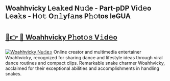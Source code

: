 ## Woahhvicky L𝚎a𝚔ed N𝚞𝚍e - Part-pDP Vi𝚍𝚎o L𝚎a𝚔s - H𝚘𝚝 O𝚗𝚕yf𝚊ns P𝚑𝚘tos IeGUA

# <h2><a href="http://kf9xt9g.oniu.top/?m=Woahhvicky">🔗👉 🔴 Woahhvicky P𝚑ot𝚘𝚜 V𝚒d𝚎o</a></h2>

[![Woahhvicky Nu𝚍e𝚜](https://i.imgur.com/0qMVB7G.gif)](http://kf9xt9g.oniu.top/?m=Woahhvicky)
Online creator and multimedia entertainer Woahhvicky, recognized for sharing dance and lifestyle ideas through viral dance routines and compact clips. Remarkable snake charmer Woahhvicky, acclaimed for their exceptional abilities and accomplishments in handling snakes.  
